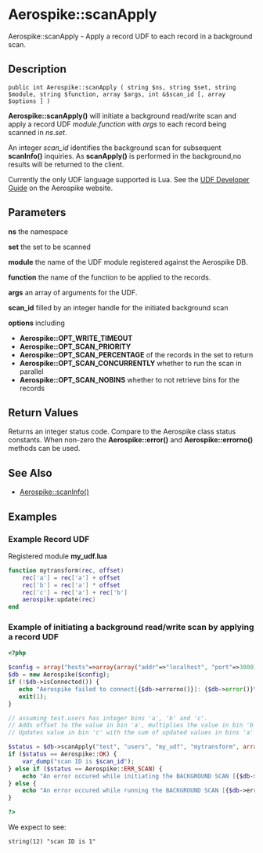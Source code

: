
# Aerospike::scanApply

Aerospike::scanApply - Apply a record UDF to each record in a background scan.

## Description

```
public int Aerospike::scanApply ( string $ns, string $set, string $module, string $function, array $args, int &$scan_id [, array $options ] )
```

**Aerospike::scanApply()** will initiate a background read/write scan and apply a record UDF
*module*.*function* with *args* to each record being scanned in *ns*.*set*.

An integer *scan_id* identifies the background scan for subsequent **scanInfo()**
inquiries. As **scanApply()** is performed in the background,no results will be
returned to the client.

Currently the only UDF language supported is Lua.  See the
[UDF Developer Guide](http://www.aerospike.com/docs/udf/udf_guide.html) on the Aerospike website.

## Parameters

**ns** the namespace

**set** the set to be scanned

**module** the name of the UDF module registered against the Aerospike DB.

**function** the name of the function to be applied to the records.

**args** an array of arguments for the UDF.

**scan_id** filled by an integer handle for the initiated background scan

**options** including
- **Aerospike::OPT_WRITE_TIMEOUT**
- **Aerospike::OPT_SCAN_PRIORITY**
- **Aerospike::OPT_SCAN_PERCENTAGE** of the records in the set to return
- **Aerospike::OPT_SCAN_CONCURRENTLY** whether to run the scan in parallel
- **Aerospike::OPT_SCAN_NOBINS** whether to not retrieve bins for the records

## Return Values

Returns an integer status code.  Compare to the Aerospike class status
constants.  When non-zero the **Aerospike::error()** and
**Aerospike::errorno()** methods can be used.

## See Also

- [Aerospike::scanInfo()](aerospike_scaninfo.md)

## Examples

### Example Record UDF

Registered module **my_udf.lua**
```lua
function mytransform(rec, offset)
    rec['a'] = rec['a'] + offset
    rec['b'] = rec['a'] * offset
    rec['c'] = rec['a'] + rec['b']
    aerospike:update(rec)
end
```

### Example of initiating a background read/write scan by applying a record UDF

```php
<?php

$config = array("hosts"=>array(array("addr"=>"localhost", "port"=>3000)));
$db = new Aerospike($config);
if (!$db->isConnected()) {
   echo "Aerospike failed to connect[{$db->errorno()}]: {$db->error()}\n";
   exit(1);
}

// assuming test.users has integer bins 'a', 'b' and 'c'.
// Adds offset to the value in bin 'a', multiplies the value in bin 'b' by offset and
// Updates value in bin 'c' with the sum of updated values in bins 'a' and 'b'.

$status = $db->scanApply("test", "users", "my_udf", "mytransform", array(20), $scan_id);
if ($status == Aerospike::OK) {
    var_dump("scan ID is $scan_id");
} else if ($status == Aerospike::ERR_SCAN) {
    echo "An error occured while initiating the BACKGROUND SCAN [{$db->errorno()}] ".$db->error();
} else {
    echo "An error occured while running the BACKGROUND SCAN [{$db->errorno()}] ".$db->error();
}

?>
```

We expect to see:

```
string(12) "scan ID is 1"
```

